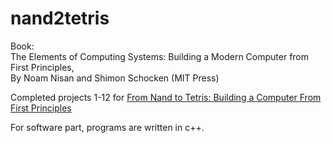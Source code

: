 # nand2tetris

Book:  
The Elements of Computing Systems: Building a Modern Computer from First Principles,  
By Noam Nisan and Shimon Schocken (MIT Press)

Completed projects 1-12 for [From Nand to Tetris: Building a Computer From First Principles](https://www.nand2tetris.org/)

For software part, programs are written in c++.
